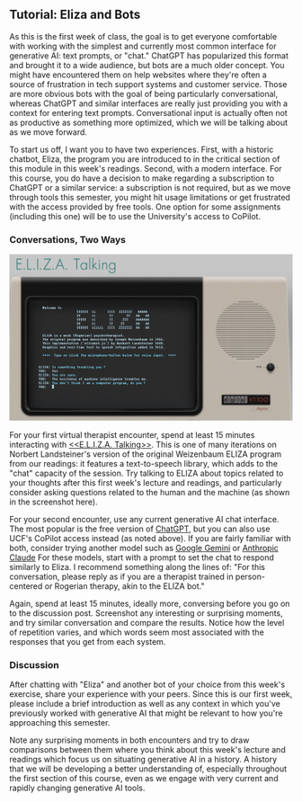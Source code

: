 ## Tutorial: Eliza and Bots

As this is the first week of class, the goal is to get everyone comfortable with working with the simplest and currently most common interface for generative AI: text prompts, or "chat." ChatGPT has popularized this format and brought it to a wide audience, but bots are a much older concept. You might have encountered them on help websites where they're often a source of frustration in tech support systems and customer service. Those are more obvious bots with the goal of being particularly conversational, whereas ChatGPT and similar interfaces are really just providing you with a context for entering text prompts. Conversational input is actually often not as productive as something more optimized, which we will be talking about as we move forward.

To start us off, I want you to have two experiences. First, with a historic chatbot, Eliza, the program you are introduced to in the critical section of this module in this week's readings. Second, with a modern interface. For this course, you do have a decision to make regarding a subscription to ChatGPT or a similar service: a subscription is not required, but as we move through tools this semester, you might hit usage limitations or get frustrated with the access provided by free tools. One option for some assignments (including this one) will be to use the University's access to CoPilot.

### Conversations, Two Ways

![Eliza](eliza.png)

For your first virtual therapist encounter, spend at least 15 minutes interacting with [<<E.L.I.Z.A. Talking>>](https://www.masswerk.at/eliza/). This is one of many iterations on Norbert Landsteiner's version of the original Weizenbaum ELIZA program from our readings: it features a text-to-speech library, which adds to the "chat" capacity of the session. Try talking to ELIZA about topics related to your thoughts after this first week's lecture and readings, and particularly consider asking questions related to the human and the machine (as shown in the screenshot here).

For your second encounter, use any current generative AI chat interface. The most popular is the free version of [ChatGPT](https://chatgpt.com/), but you can also use UCF's CoPilot access instead (as noted above). If you are fairly familiar with both, consider trying another model such as [Google Gemini](https://gemini.google.com/app) or [Anthropic Claude](https://claude.ai/) For these models, start with a prompt to set the chat to respond similarly to Eliza. I recommend something along the lines of: "For this conversation, please reply as if you are a therapist trained in person-centered or Rogerian therapy, akin to the ELIZA bot." 

Again, spend at least 15 minutes, ideally more, conversing before you go on to the discussion post. Screenshot any interesting or surprising moments, and try similar conversation and compare the results. Notice how the level of repetition varies, and which words seem most associated with the responses that you get from each system.

### Discussion

After chatting with "Eliza" and another bot of your choice from this week's exercise, share your experience with your peers. Since this is our first week, please include a brief introduction as well as any context in which you've previously worked with generative AI that might be relevant to how you're approaching this semester. 

Note any surprising moments in both encounters and try to draw comparisons between them where you think about this week's lecture and readings which focus us on situating generative AI in a history. A history that we will be developing a better understanding of, especially throughout the first section of this course, even as we engage with very current and rapidly changing generative AI tools. 
